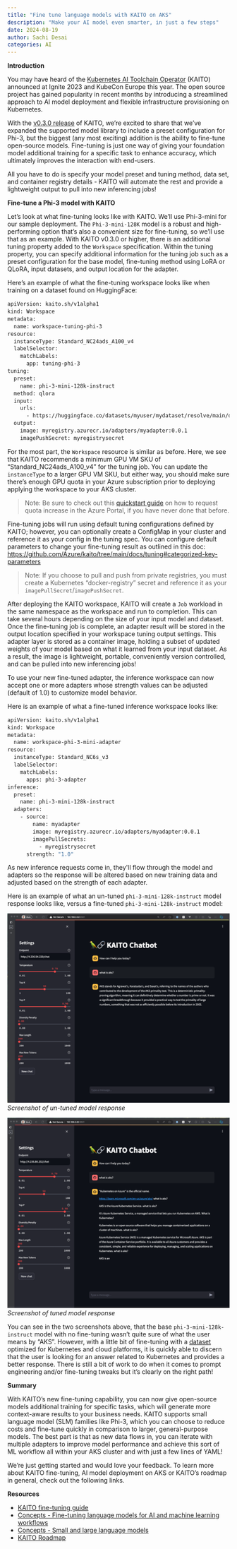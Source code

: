 ```yaml
---
title: "Fine tune language models with KAITO on AKS"
description: "Make your AI model even smarter, in just a few steps"
date: 2024-08-19
author: Sachi Desai
categories: AI
---
```


**Introduction**

You may have heard of the [Kubernetes AI Toolchain Operator](https://github.com/Azure/kaito/tree/main) (KAITO) announced at Ignite 2023 and KubeCon Europe this year. The open source project has gained popularity in recent months by introducing a streamlined approach to AI model deployment and flexible infrastructure provisioning on Kubernetes.

With the [v0.3.0 release](https://github.com/Azure/kaito/releases/tag/v0.3.0) of KAITO, we’re excited to share that we’ve expanded the supported model library to include a preset configuration for Phi-3, but the biggest (any most exciting) addition is the ability to fine-tune open-source models. Fine-tuning is just one way of giving your foundation model additional training for a specific task to enhance accuracy, which ultimately improves the interaction with end-users.

All you have to do is specify your model preset and tuning method, data set, and container registry details - KAITO will automate the rest and provide a lightweight output to pull into new inferencing jobs!

**Fine-tune a Phi-3 model with KAITO**

Let’s look at what fine-tuning looks like with KAITO. We’ll use Phi-3-mini for our sample deployment. The `Phi-3-mini-128K` model is a robust and high-performing option that’s also a convenient size for fine-tuning, so we’ll use that as an example. With KAITO v0.3.0 or higher, there is an additional tuning property added to the `Workspace` specification. Within the tuning property, you can specify additional information for the tuning job such as a preset configuration for the base model, fine-tuning method using LoRA or QLoRA, input datasets, and output location for the adapter.

Here’s an example of what the fine-tuning workspace looks like when training on a dataset found on HuggingFace:

```bash
apiVersion: kaito.sh/v1alpha1
kind: Workspace
metadata:
  name: workspace-tuning-phi-3
resource:
  instanceType: Standard_NC24ads_A100_v4
  labelSelector:
    matchLabels:
      app: tuning-phi-3
tuning:
  preset:
    name: phi-3-mini-128k-instruct
  method: qlora
  input:
    urls:
      - https://huggingface.co/datasets/myuser/mydataset/resolve/main/data/train-00000-of-00001.parquet?download=true
  output:
    image: myregistry.azurecr.io/adapters/myadapter:0.0.1
    imagePushSecret: myregistrysecret
```

For the most part, the `Workspace` resource is similar as before. Here, we see that KAITO recommends a minimum GPU VM SKU of “Standard_NC24ads_A100_v4” for the tuning job.  You can update the `instanceType` to a larger GPU VM SKU, but either way, you should make sure there’s enough GPU quota in your Azure subscription prior to deploying applying the workspace to your AKS cluster. 

> Note: Be sure to check out this [quickstart guide](https://learn.microsoft.com/azure/quotas/quickstart-increase-quota-portal) on how to request quota increase in the Azure Portal, if you have never done that before.

Fine-tuning jobs will run using default tuning configurations defined by KAITO; however, you can optionally create a ConfigMap in your cluster and reference it as your config in the tuning spec. You can configure default parameters to change your fine-tuning result as outlined in this doc: https://github.com/Azure/kaito/tree/main/docs/tuning#categorized-key-parameters

> Note: If you choose to pull and push from private registries, you must create a Kubernetes “docker-registry” secret and reference it as your `imagePullSecret`/`imagePushSecret`.

After deploying the KAITO workspace, KAITO will create a `Job` workload in the same namespace as the workspace and run to completion. This can take several hours depending on the size of your input model and dataset.  Once the fine-tuning job is complete, an adapter result will be stored in the output location specified in your workspace tuning output settings. This adapter layer is stored as a container image, holding a subset of updated weights of your model based on what it learned from your input dataset. As a result, the image is lightweight, portable, conveniently version controlled, and can be pulled into new inferencing jobs!

To use your new fine-tuned adapter, the inference workspace can now accept one or more adapters whose strength values can be adjusted (default of 1.0) to customize model behavior. 

Here is an example of what a fine-tuned inference workspace looks like:

```bash
apiVersion: kaito.sh/v1alpha1
kind: Workspace
metadata:
  name: workspace-phi-3-mini-adapter
resource:
  instanceType: Standard_NC6s_v3
  labelSelector:
    matchLabels:
      apps: phi-3-adapter
inference:
  preset:
    name: phi-3-mini-128k-instruct
  adapters:
    - source:
        name: myadapter
        image: myregistry.azurecr.io/adapters/myadapter:0.0.1
        imagePullSecrets:
          - myregistrysecret
      strength: "1.0"
```

As new inference requests come in, they'll flow through the model and adapters so the response will be altered based on new training data and adjusted based on the strength of each adapter. 

Here is an example of what an un-tuned `phi-3-mini-128k-instruct` model response looks like, versus a fine-tuned `phi-3-mini-128k-instruct` model:

![Screenshot of untuned model response](/blog/assets/images/kaito_untuned_phi3_response.png)
*Screenshot of un-tuned model response*

![Screenshot of tuned model response](/blog/assets/images/kaito_tuned_phi3_response.png)
*Screenshot of tuned model response*

You can see in the two screenshots above, that the base `phi-3-mini-128k-instruct` model with no fine-tuning wasn’t quite sure of what the user means by “AKS”. However, with a little bit of fine-tuning with a [dataset](https://huggingface.co/datasets/ishaansehgal99/kubernetes-reformatted-remove-outliers) optimized for Kubernetes and cloud platforms, it is quickly able to discern that the user is looking for an answer related to Kubernetes and provides a better response. There is still a bit of work to do when it comes to prompt engineering and/or fine-tuning tweaks but it’s clearly on the right path!

**Summary**

With KAITO’s new fine-tuning capability, you can now give open-source models additional training for specific tasks, which will generate more context-aware results to your business needs. KAITO supports small language model (SLM) families like Phi-3, which you can choose to reduce costs and fine-tune quickly in comparison to larger, general-purpose models. The best part is that as new data flows in, you can iterate with multiple adapters to improve model performance and achieve this sort of ML workflow all within your AKS cluster and with just a few lines of YAML!

We’re just getting started and would love your feedback. To learn more about KAITO fine-tuning, AI model deployment on AKS or KAITO’s roadmap in general, check out the following links.

**Resources**

- [KAITO fine-tuning guide](https://github.com/Azure/kaito/tree/main/docs/tuning)
- [Concepts - Fine-tuning language models for AI and machine learning workflows](https://learn.microsoft.com/azure/aks/concepts-fine-tune-language-models)
- [Concepts - Small and large language models](https://learn.microsoft.com/azure/aks/concepts-ai-ml-language-models)
- [KAITO Roadmap](https://github.com/orgs/Azure/projects/669)
